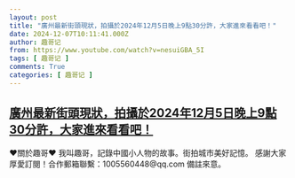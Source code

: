 ```yaml
---
layout: post
title: "廣州最新街頭現狀，拍攝於2024年12月5日晚上9點30分許，大家進來看看吧！"
date: 2024-12-07T10:11:41.000Z
author: 趣哥记
from: https://www.youtube.com/watch?v=nesuiGBA_5I
tags: [ 趣哥记 ]
comments: True
categories: [ 趣哥记 ]
---
```

<!--1733566301000-->
[廣州最新街頭現狀，拍攝於2024年12月5日晚上9點30分許，大家進來看看吧！](https://www.youtube.com/watch?v=nesuiGBA_5I)
------

<div>
♥關於趣哥♥  我叫趣哥，記錄中國小人物的故事。街拍城市美好記憶。  感謝大家厚愛訂閱！合作郵箱聯繫：1005560448@qq.com 備註來意。
</div>
